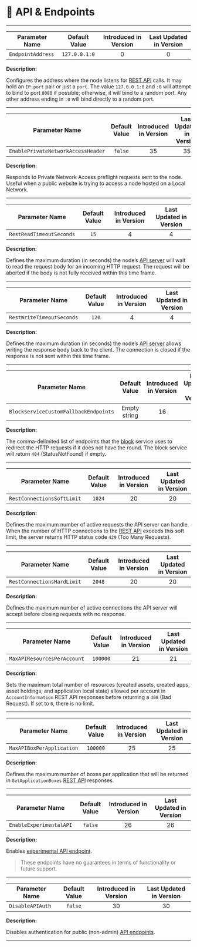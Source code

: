 # 🔗 API & Endpoints

---

| Parameter Name    | Default Value | Introduced in Version | Last Updated in Version |
|-------------------|:-------------:|:---------------------:|:-----------------------:|
| `EndpointAddress` | `127.0.0.1:0` |           0           |            0            |

**Description:**

Configures the address where the node listens for [REST API](API-overview.md) calls.
It may hold an `IP:port` pair or just a `port`. The value `127.0.0.1:0` and `:0`
will attempt to bind to port `8080` if possible; otherwise, it will bind to a random
port. Any other address ending in `:0` will bind directly to a random port.

---

| Parameter Name                     | Default Value | Introduced in Version | Last Updated in Version |
|------------------------------------|:-------------:|:---------------------:|:-----------------------:|
| `EnablePrivateNetworkAccessHeader` |    `false`    |          35           |           35            |

**Description:**

Responds to Private Network Access preflight requests sent to the node. Useful when
a public website is trying to access a node hosted on a Local Network.

---

| Parameter Name           | Default Value | Introduced in Version | Last Updated in Version |
|--------------------------|:-------------:|:---------------------:|:-----------------------:|
| `RestReadTimeoutSeconds` |     `15`      |           4           |            4            |

**Description:**

Defines the maximum duration (in seconds) the node’s [API server](API-overview.md)
will wait to read the request body for an incoming HTTP request. The request will
be aborted if the body is not fully received within this time frame.

---

| Parameter Name            | Default Value | Introduced in Version | Last Updated in Version |
|---------------------------|:-------------:|:---------------------:|:-----------------------:|
| `RestWriteTimeoutSeconds` |     `120`     |           4           |            4            |

**Description:**

Defines the maximum duration (in seconds) the node’s [API server](API-overview.md)
allows writing the response body back to the client. The connection is closed if
the response is not sent within this time frame.

---

| Parameter Name                        | Default Value | Introduced in Version | Last Updated in Version |
|---------------------------------------|:-------------:|:---------------------:|:-----------------------:|
| `BlockServiceCustomFallbackEndpoints` | Empty string  |          16           |           16            |

**Description:**

The comma-delimited list of endpoints that the [block](ledger.md#blocks) service
uses to redirect the HTTP requests if it does not have the round. The block service
will return `404` (StatusNotFound) if empty.

---

| Parameter Name             | Default Value | Introduced in Version | Last Updated in Version |
|----------------------------|:-------------:|:---------------------:|:-----------------------:|
| `RestConnectionsSoftLimit` |    `1024`     |          20           |           20            |

**Description:**

Defines the maximum number of active requests the API server can handle. When the
number of HTTP connections to the [REST API](API-overview.md) exceeds this soft limit,
the server returns HTTP status code `429` (Too Many Requests).

---

| Parameter Name             | Default Value | Introduced in Version | Last Updated in Version |
|----------------------------|:-------------:|:---------------------:|:-----------------------:|
| `RestConnectionsHardLimit` |    `2048`     |          20           |           20            |

**Description:**

Defines the maximum number of active connections the API server will accept before
closing requests with no response.

---

| Parameter Name              | Default Value | Introduced in Version | Last Updated in Version |
|-----------------------------|:-------------:|:---------------------:|:-----------------------:|
| `MaxAPIResourcesPerAccount` |   `100000`    |          21           |           21            |

**Description:**

Sets the maximum total number of resources (created assets, created apps, asset holdings,
and application local state) allowed per account in `AccountInformation` REST API
responses before returning a `400` (Bad Request). If set to `0`, there is no limit.

---

| Parameter Name            | Default Value | Introduced in Version | Last Updated in Version |
|---------------------------|:-------------:|:---------------------:|:-----------------------:|
| `MaxAPIBoxPerApplication` |   `100000`    |          25           |           25            |

**Description:**

Defines the maximum number of boxes per application that will be returned in `GetApplicationBoxes`
[REST API](API-overview.md) responses.

---

| Parameter Name          | Default Value | Introduced in Version | Last Updated in Version |
|-------------------------|:-------------:|:---------------------:|:-----------------------:|
| `EnableExperimentalAPI` |    `false`    |          26           |           26            |

**Description:**

Enables [experimental API endpoint](API-overview.md#experimental).

> These endpoints have no guarantees in terms of functionality or future support.

---

| Parameter Name   | Default Value | Introduced in Version | Last Updated in Version |
|------------------|:-------------:|:---------------------:|:-----------------------:|
| `DisableAPIAuth` |    `false`    |          30           |           30            |

**Description:**

Disables authentication for public (non-admin) [API endpoints](API-overview.md#public-endpoints).

---
